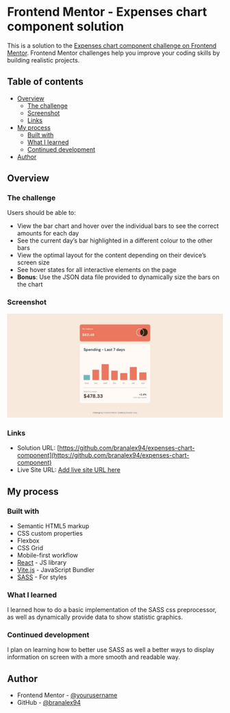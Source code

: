# Frontend Mentor - Expenses chart component solution

This is a solution to the [Expenses chart component challenge on Frontend Mentor](https://www.frontendmentor.io/challenges/expenses-chart-component-e7yJBUdjwt). Frontend Mentor challenges help you improve your coding skills by building realistic projects.

## Table of contents

- [Overview](#overview)
  - [The challenge](#the-challenge)
  - [Screenshot](#screenshot)
  - [Links](#links)
- [My process](#my-process)
  - [Built with](#built-with)
  - [What I learned](#what-i-learned)
  - [Continued development](#continued-development)
- [Author](#author)

## Overview

### The challenge

Users should be able to:

- View the bar chart and hover over the individual bars to see the correct amounts for each day
- See the current day’s bar highlighted in a different colour to the other bars
- View the optimal layout for the content depending on their device’s screen size
- See hover states for all interactive elements on the page
- **Bonus**: Use the JSON data file provided to dynamically size the bars on the chart

### Screenshot

![](./expenses-chart-finished-challenge.jpeg)

### Links

- Solution URL: [https://github.com/branalex94/expenses-chart-component](https://github.com/branalex94/expenses-chart-component)
- Live Site URL: [Add live site URL here](https://your-live-site-url.com)

## My process

### Built with

- Semantic HTML5 markup
- CSS custom properties
- Flexbox
- CSS Grid
- Mobile-first workflow
- [React](https://reactjs.org/) - JS library
- [Vite.js](https://vitejs.dev/) - JavaScript Bundler
- [SASS](https://sass-lang.com//) - For styles

### What I learned

I learned how to do a basic implementation of the SASS css preprocessor, as well as dynamically provide data to show statistic graphics.

### Continued development

I plan on learning how to better use SASS as well a better ways to display information on screen with a more smooth and readable way.

## Author

- Frontend Mentor - [@yourusername](https://www.frontendmentor.io/profile/branalex94)
- GitHub - [@branalex94](https://www.github.com/branalex94)
